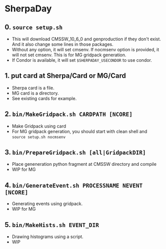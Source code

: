 # SherpaDay

## 0. `source setup.sh`
  - This will download CMSSW_10_6_0 and genproduction if they don't exist. And it also change some lines in those packages.
  - Without any option, it will set cmsenv. If nocmsenv option is provided, it will not set cmsenv. This is for MG gridpack generation.
  - If Condor is available, it will set `$SHERPADAY_USECONDOR` to use condor.
  
## 1. put card at Sherpa/Card or MG/Card
  - Sherpa card is a file.
  - MG card is a directory.
  - See existing cards for example.
  
## 2. `bin/MakeGridpack.sh CARDPATH [NCORE]`
  - Make Gridpack using card
  - For MG gridpack generation, you should start with clean shell and `source setup.sh nocmsenv`
  
## 3. `bin/PrepareGridpack.sh [all|GridpackDIR]`
  - Place geneneration python fragment at CMSSW directory and compile
  - WIP for MG

## 4. `bin/GenerateEvent.sh PROCESSNAME NEVENT [NCORE]`
  - Generating events using gridpack.
  - WIP for MG

## 5. `bin/MakeHists.sh EVENT_DIR`
  - Drawing histograms using a script.
  - WIP
